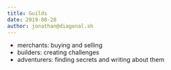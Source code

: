 ```yaml
---
title: Guilds
date: 2019-08-28
author: jonathan@diagonal.sh
---
```


- merchants: buying and selling
- builders: creating challenges
- adventurers: finding secrets and writing about them

